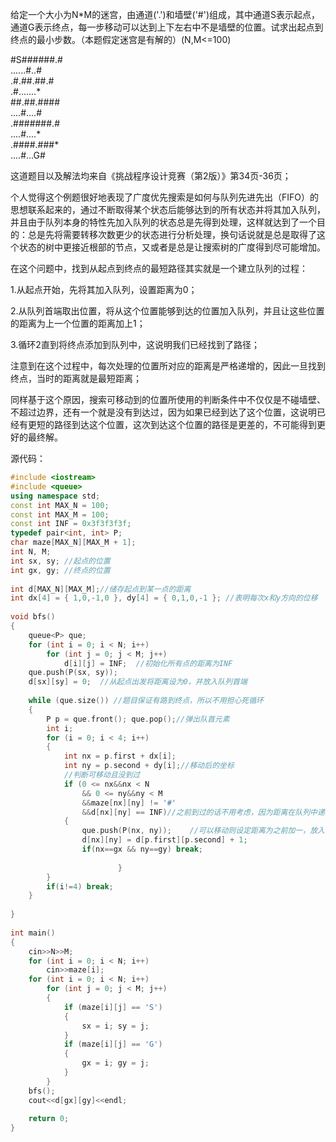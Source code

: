 给定一个大小为N*M的迷宫，由通道('.')和墙壁('#')组成，其中通道S表示起点，通道G表示终点，每一步移动可以达到上下左右中不是墙壁的位置。试求出起点到终点的最小步数。（本题假定迷宫是有解的）(N,M<=100)

#S######.#  
......#..#  
.#.##.##.#  
.#.......*  
##.##.####  
....#....#  
.#######.#  
....#....*  
.####.###*  
....#...G#  

这道题目以及解法均来自《挑战程序设计竞赛（第2版）》第34页-36页；

个人觉得这个例题很好地表现了广度优先搜索是如何与队列先进先出（FIFO）的思想联系起来的，通过不断取得某个状态后能够达到的所有状态并将其加入队列， 并且由于队列本身的特性先加入队列的状态总是先得到处理，这样就达到了一个目的：总是先将需要转移次数更少的状态进行分析处理，换句话说就是总是取得了这个状态的树中更接近根部的节点，又或者是总是让搜索树的广度得到尽可能增加。

在这个问题中，找到从起点到终点的最短路径其实就是一个建立队列的过程：

1.从起点开始，先将其加入队列，设置距离为0；

2.从队列首端取出位置，将从这个位置能够到达的位置加入队列，并且让这些位置的距离为上一个位置的距离加上1；

3.循环2直到将终点添加到队列中，这说明我们已经找到了路径；

注意到在这个过程中，每次处理的位置所对应的距离是严格递增的，因此一旦找到终点，当时的距离就是最短距离；

同样基于这个原因，搜索可移动到的位置所使用的判断条件中不仅仅是不碰墙壁、不超过边界，还有一个就是没有到达过，因为如果已经到达了这个位置，这说明已经有更短的路径到达这个位置，这次到达这个位置的路径是更差的，不可能得到更好的最终解。

源代码：
```C++
#include <iostream>
#include <queue>
using namespace std;
const int MAX_N = 100;
const int MAX_M = 100;
const int INF = 0x3f3f3f3f;
typedef pair<int, int> P;
char maze[MAX_N][MAX_M + 1];
int N, M;
int sx, sy; //起点的位置
int gx, gy; //终点的位置
 
int d[MAX_N][MAX_M];//储存起点到某一点的距离
int dx[4] = { 1,0,-1,0 }, dy[4] = { 0,1,0,-1 }; //表明每次x和y方向的位移
 
void bfs()
{
	queue<P> que;
	for (int i = 0; i < N; i++)
		for (int j = 0; j < M; j++)
			d[i][j] = INF;	//初始化所有点的距离为INF
	que.push(P(sx, sy));
	d[sx][sy] = 0;	//从起点出发将距离设为0，并放入队列首端
 
	while (que.size()) //题目保证有路到终点，所以不用担心死循环
	{
		P p = que.front(); que.pop();//弹出队首元素
		int i;
		for (i = 0; i < 4; i++)
		{
			int nx = p.first + dx[i];
			int ny = p.second + dy[i];//移动后的坐标
			//判断可移动且没到过
			if (0 <= nx&&nx < N
				&& 0 <= ny&&ny < M
				&&maze[nx][ny] != '#'
				&&d[nx][ny] == INF)//之前到过的话不用考虑，因为距离在队列中递增，肯定不会获得更好的解
			{
				que.push(P(nx, ny));	//可以移动则设定距离为之前加一，放入队列
				d[nx][ny] = d[p.first][p.second] + 1;
				if(nx==gx && ny==gy) break;
 
                        }
		}
		if(i!=4) break;
	}
 
}
 
int main()
{
	cin>>N>>M;
	for (int i = 0; i < N; i++)
		cin>>maze[i];
	for (int i = 0; i < N; i++)
		for (int j = 0; j < M; j++)
		{
			if (maze[i][j] == 'S')
			{
				sx = i; sy = j;
			}
			if (maze[i][j] == 'G')
			{
				gx = i; gy = j;
			}
		}
	bfs();
	cout<<d[gx][gy]<<endl;
 
	return 0;
}
```
